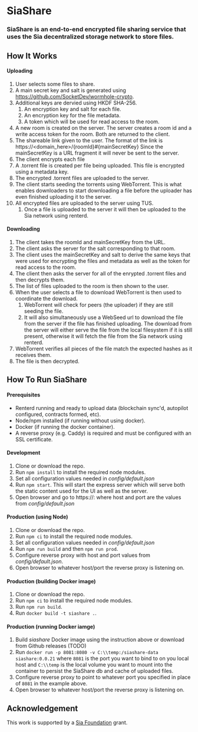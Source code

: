 # SiaShare
### SiaShare is an end-to-end encrypted file sharing service that uses the Sia decentralized storage network to store files.

## How It Works
#### Uploading
1. User selects some files to share.
2. A main secret key and salt is generated using https://github.com/SocketDev/wormhole-crypto.
3. Additional keys are dervied using HKDF SHA-256.
    1. An encryption key and salt for each file.
    2. An encryption key for the file metadata.
    3. A token which will be used for read access to the room.
4. A new room is created on the server. The server creates a room id and a write access token for the room. Both are returned to the client.
5. The shareable link given to the user. The format of the link is https://<domain_here>/{roomId}#{mainSecretKey} Since the mainSecretKey is a URL fragment it will never be sent to the server.
6. The client encrypts each file
7. A .torrent file is created per file being uploaded. This file is encrypted using a metadata key.
8. The encrypted .torrent files are uploaded to the server.
9. The client starts seeding the torrents using WebTorrent. This is what enables downloaders to start downloading a file before the uploader has even finished uploading it to the server.
10. All encrypted files are uploaded to the server using TUS.
    1. Once a file is uploaded to the server it will then be uploaded to the Sia network using renterd.

#### Downloading
1. The client takes the roomId and mainSecretKey from the URL.
2. The client asks the server for the salt corresponding to that room.
3. The client uses the mainSecretKey and salt to derive the same keys that were used for encrypting the files and metadata as well as the token for read access to the room.
4. The client then asks the server for all of the enrypted .torrent files and then decrypts them.
5. The list of files uploaded to the room is then shown to the user.
6. When the user selects a file to download WebTorrent is then used to coordinate the download.
    1. WebTorrent will check for peers (the uploader) if they are still seeding the file.
    2. It will also simultaneously use a WebSeed url to download the file from the server if the file has finished uploading. The download from the server will either serve the file from the local filesystem if it is still present, otherwise it will fetch the file from the Sia network using renterd.
7. WebTorrent verifies all pieces of the file match the expected hashes as it receives them.
8. The file is then decrypted.

## How To Run SiaShare
#### Prerequisites
- Renterd running and ready to upload data (blockchain sync'd, autopilot configured, contracts formed, etc).
- Node/npm installed (if running without using docker).
- Docker (if running the docker container).
- A reverse proxy (e.g. Caddy) is required and must be configured with an SSL certificate.

#### Development
1. Clone or download the repo.
2. Run `npm install` to install the required node modules.
3. Set all configuration values needed in *config/default.json*
4. Run `npm start`. This will start the express server which will serve both the static content used for the UI as well as the server.
5. Open browser and go to https://<host>:<port> where host and port are the values from *config/default.json*

#### Production (using Node)
1. Clone or download the repo.
2. Run `npm ci` to install the required node modules.
3. Set all configuration values needed in *config/default.json*
4. Run `npm run build` and then `npm run prod`.
5. Configure reverse proxy with host and port values from *config/default.json*.
6. Open browser to whatever host/port the reverse proxy is listening on.

#### Production (building Docker image)
1. Clone or download the repo.
2. Run `npm ci` to install the required node modules.
3. Run `npm run build`.
4. Run `docker build -t siashare .`.

#### Production (running Docker iamge)
1. Build *siashare* Docker image using the instruction above or download from Github releases (TODO)
2. Run `docker run -p 8081:8080 -v C:\\temp:/siashare-data siashare:0.0.21` where `8081` is the port you want to bind to on you local host and `C:\\temp` is the local volume you want to mount into the container to persist the SiaShare db and cache of uploaded files.
3. Configure reverse proxy to point to whatever port you specified in place of `8081` in the example above.
4. Open browser to whatever host/port the reverse proxy is listening on.

## Acknowledgement
This work is supported by a [Sia Foundation](https://sia.tech/) grant.